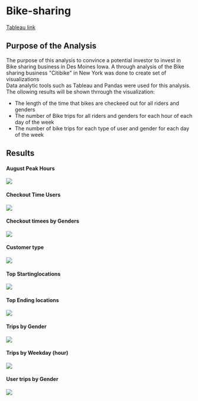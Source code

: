 # **Bike-sharing**
[Tableau link](https://public.tableau.com/app/profile/manish.thapa4247/viz/bikesharingProject/Story1?publish=yes)

## Purpose of the Analysis
The purpose of this analysis to convince a potential investor to invest in Bike sharing business in Des Moines Iowa. A through analysis of the Bike sharing business "Citibike" in New York was done to create  set of visualizations  
Data analytic tools such as Tableau and Pandas were used for this analysis. 
The ollowing results will be shown thrrough the visualization:
- The length of the time that bikes  are checkeed out for all riders and genders
- The number of Bike trips for all riders and genders for each hour of each day of the week
- The number of bike trips for each type of user and gender for each day of the week

## Results
#### August Peak Hours 
![](https://github.com/Manishthapa2022/Bike-sharing/blob/main/Pictures/August%20peak%20hours.png)
#### Checkout Time Users
![](https://github.com/Manishthapa2022/Bike-sharing/blob/main/Pictures/Check%20out%20times%20Users.png)
#### Checkout timees by Genders
![](https://github.com/Manishthapa2022/Bike-sharing/blob/main/Pictures/Checkout%20by%20Gender.png)
#### Customer type
![](https://github.com/Manishthapa2022/Bike-sharing/blob/main/Pictures/Customer%20type.png)
#### Top Startinglocations
![](https://github.com/Manishthapa2022/Bike-sharing/blob/main/Pictures/Top%20Starting%20locations.png)
#### Top Ending locations
![](https://github.com/Manishthapa2022/Bike-sharing/blob/main/Pictures/Top%20ending%20locations.png)
#### Trips by Gender
![](https://github.com/Manishthapa2022/Bike-sharing/blob/main/Pictures/Trips%20by%20Gender.png)
#### Trips by Weekday (hour)
![](https://github.com/Manishthapa2022/Bike-sharing/blob/main/Pictures/Trips%20by%20Weekday%20(hour).png)
#### User trips by Gender
![](https://github.com/Manishthapa2022/Bike-sharing/blob/main/Pictures/USer%20trips%20by%20Gender.png)
